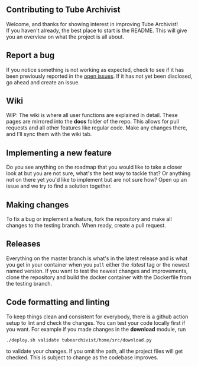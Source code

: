 ## Contributing to Tube Archivist

Welcome, and thanks for showing interest in improving Tube Archivist!  
If you haven't already, the best place to start is the README. This will give you an overview on what the project is all about.

## Report a bug

If you notice something is not working as expected, check to see if it has been previously reported in the [open issues](https://github.com/bbilly1/tubearchivist/issues).
If it has not yet been disclosed, go ahead and create an issue.

## Wiki

WIP: The wiki is where all user functions are explained in detail. These pages are mirrored into the **docs** folder of the repo. This allows for pull requests and all other features like regular code. Make any changes there, and I'll sync them  with the wiki tab.

## Implementing a new feature

Do you see anything on the roadmap that you would like to take a closer look at but you are not sure, what's the best way to tackle that? Or anything not on there yet you'd like to implement but are not sure how? Open up an issue and we try to find a solution together.

## Making changes

To fix a bug or implement a feature, fork the repository and make all changes to the testing branch. When ready, create a pull request.

## Releases

Everything on the master branch is what's in the latest release and is what you get in your container when you `pull` either the *:latest* tag or the newest named version. If you want to test the newest changes and improvements, clone the repository and build the docker container with the Dockerfile from the testing branch.

## Code formatting and linting

To keep things clean and consistent for everybody, there is a github action setup to lint and check the changes. You can test your code locally first if you want. For example if you made changes in the **download** module, run

```shell
./deploy.sh validate tubearchivist/home/src/download.py
```

to validate your changes. If you omit the path, all the project files will get checked. This is subject to change as the codebase improves. 